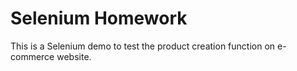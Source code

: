 # Selenium Homework
This is a Selenium demo to test the product creation function on e-commerce website.
